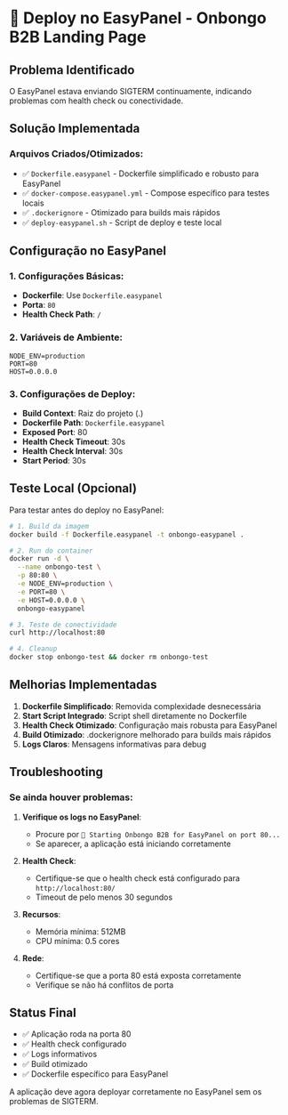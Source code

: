 # 🚀 Deploy no EasyPanel - Onbongo B2B Landing Page

## Problema Identificado
O EasyPanel estava enviando SIGTERM continuamente, indicando problemas com health check ou conectividade.

## Solução Implementada

### Arquivos Criados/Otimizados:
- ✅ `Dockerfile.easypanel` - Dockerfile simplificado e robusto para EasyPanel
- ✅ `docker-compose.easypanel.yml` - Compose específico para testes locais
- ✅ `.dockerignore` - Otimizado para builds mais rápidos
- ✅ `deploy-easypanel.sh` - Script de deploy e teste local

## Configuração no EasyPanel

### 1. Configurações Básicas:
- **Dockerfile**: Use `Dockerfile.easypanel`
- **Porta**: `80`
- **Health Check Path**: `/`

### 2. Variáveis de Ambiente:
```
NODE_ENV=production
PORT=80
HOST=0.0.0.0
```

### 3. Configurações de Deploy:
- **Build Context**: Raiz do projeto (.)
- **Dockerfile Path**: `Dockerfile.easypanel`
- **Exposed Port**: 80
- **Health Check Timeout**: 30s
- **Health Check Interval**: 30s
- **Start Period**: 30s

## Teste Local (Opcional)

Para testar antes do deploy no EasyPanel:

```bash
# 1. Build da imagem
docker build -f Dockerfile.easypanel -t onbongo-easypanel .

# 2. Run do container
docker run -d \
  --name onbongo-test \
  -p 80:80 \
  -e NODE_ENV=production \
  -e PORT=80 \
  -e HOST=0.0.0.0 \
  onbongo-easypanel

# 3. Teste de conectividade
curl http://localhost:80

# 4. Cleanup
docker stop onbongo-test && docker rm onbongo-test
```

## Melhorias Implementadas

1. **Dockerfile Simplificado**: Removida complexidade desnecessária
2. **Start Script Integrado**: Script shell diretamente no Dockerfile
3. **Health Check Otimizado**: Configuração mais robusta para EasyPanel
4. **Build Otimizado**: .dockerignore melhorado para builds mais rápidos
5. **Logs Claros**: Mensagens informativas para debug

## Troubleshooting

### Se ainda houver problemas:

1. **Verifique os logs no EasyPanel**:
   - Procure por `🚀 Starting Onbongo B2B for EasyPanel on port 80...`
   - Se aparecer, a aplicação está iniciando corretamente

2. **Health Check**:
   - Certifique-se que o health check está configurado para `http://localhost:80/`
   - Timeout de pelo menos 30 segundos

3. **Recursos**:
   - Memória mínima: 512MB
   - CPU mínima: 0.5 cores

4. **Rede**:
   - Certifique-se que a porta 80 está exposta corretamente
   - Verifique se não há conflitos de porta

## Status Final
- ✅ Aplicação roda na porta 80
- ✅ Health check configurado
- ✅ Logs informativos
- ✅ Build otimizado
- ✅ Dockerfile específico para EasyPanel

A aplicação deve agora deployar corretamente no EasyPanel sem os problemas de SIGTERM.
